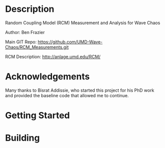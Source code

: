 Description
==========================================================================================
Random Coupling Model (RCM) Measurement and Analysis for Wave Chaos

Author: Ben Frazier 

Main GIT Repo: https://github.com/UMD-Wave-Chaos/RCM_Measurements.git

RCM Description: http://anlage.umd.edu/RCM/

Acknowledgements
==========================================================================================
Many thanks to Bisrat Addissie, who started this project for his PhD work and provided the baseline code that allowed me to continue.

Getting Started
==========================================================================================



Building
==========================================================================================

